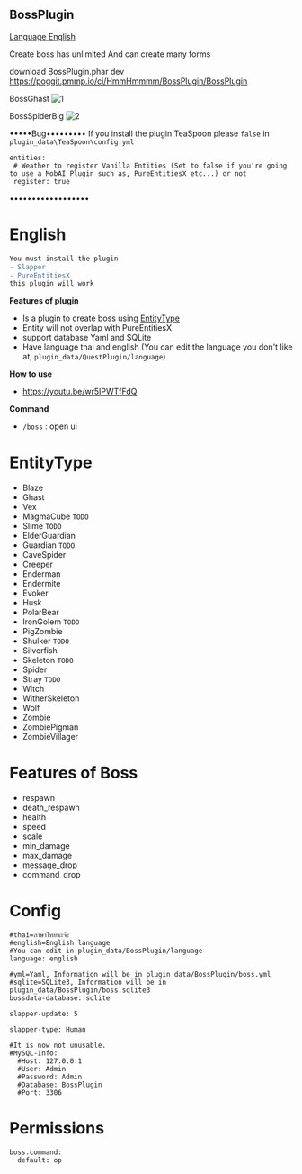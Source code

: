 ## BossPlugin


[Language English](#english)


Create boss has unlimited And can create many forms


download BossPlugin.phar dev https://poggit.pmmp.io/ci/HmmHmmmm/BossPlugin/BossPlugin

BossGhast
![1](https://github.com/HmmHmmmm/BossPlugin/blob/master/images/3.1/1.jpg)

BossSpiderBig
![2](https://github.com/HmmHmmmm/BossPlugin/blob/master/images/3.1/2.jpg)

•••••Bug•••••••••
If you install the plugin TeaSpoon please `false` in
`plugin_data\TeaSpoon\config.yml`
```
entities:
 # Weather to register Vanilla Entities (Set to false if you're going to use a MobAI Plugin such as, PureEntitiesX etc...) or not
 register: true
```
••••••••••••••••••

# English

```diff
You must install the plugin
- Slapper
- PureEntitiesX
this plugin will work
```

**Features of plugin**<br>
- Is a plugin to create boss using [EntityType](#entitytype)
- Entity will not overlap with PureEntitiesX
- support database Yaml and SQLite
- Have language thai and english (You can edit the language you don't like at, `plugin_data/QuestPlugin/language`)


**How to use**<br>
- https://youtu.be/wr5IPWTfFdQ


**Command**<br>
- `/boss` : open ui

# EntityType
- Blaze 
- Ghast
- Vex
- MagmaCube `TODO`
- Slime `TODO`
- ElderGuardian
- Guardian `TODO`
- CaveSpider 
- Creeper
- Enderman
- Endermite
- Evoker
- Husk
- PolarBear
- IronGolem `TODO`
- PigZombie
- Shulker `TODO`
- Silverfish
- Skeleton `TODO`
- Spider
- Stray `TODO`
- Witch
- WitherSkeleton
- Wolf
- Zombie
- ZombiePigman
- ZombieVillager

# Features of Boss
- respawn
- death_respawn
- health
- speed
- scale
- min_damage
- max_damage
- message_drop
- command_drop

# Config
```
#thai=ภาษาไทยนะจ้ะ
#english=English language
#You can edit in plugin_data/BossPlugin/language
language: english

#yml=Yaml, Information will be in plugin_data/BossPlugin/boss.yml
#sqlite=SQLite3, Information will be in plugin_data/BossPlugin/boss.sqlite3
bossdata-database: sqlite

slapper-update: 5

slapper-type: Human

#It is now not unusable.
#MySQL-Info:
  #Host: 127.0.0.1
  #User: Admin
  #Password: Admin
  #Database: BossPlugin
  #Port: 3306
```
  

# Permissions
```
boss.command:
  default: op
```


